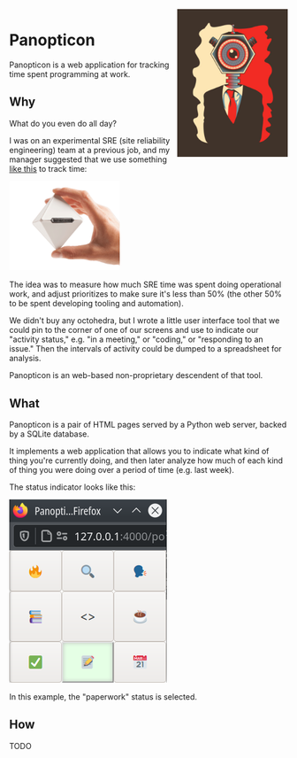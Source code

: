 <img align="right" width="200" src="images/big_brother.jpg" />

Panopticon
==========
Panopticon is a web application for tracking time spent programming at work.

Why
---
What do you even do all day?

I was on an experimental SRE (site reliability engineering) team at a previous
job, and my manager suggested that we use something [like this][1] to track
time:

<img width="200" src="images/timeular.png" />

The idea was to measure how much SRE time was spent doing operational work,
and adjust prioritizes to make sure it's less than 50% (the other 50% to be
spent developing tooling and automation).

We didn't buy any octohedra, but I wrote a little user interface tool that
we could pin to the corner of one of our screens and use to indicate our
"activity status," e.g. "in a meeting," or "coding," or "responding to an
issue." Then the intervals of activity could be dumped to a spreadsheet for
analysis.

Panopticon is an web-based non-proprietary descendent of that tool.

What
----
Panopticon is a pair of HTML pages served by a Python web server, backed by a
SQLite database.

It implements a web application that allows you to indicate what kind of thing
you're currently doing, and then later analyze how much of each kind of thing
you were doing over a period of time (e.g. last week).

The status indicator looks like this:

<img src="images/demo.png" />

In this example, the "paperwork" status is selected.

How
---
TODO

[1]: https://timeular.com/

